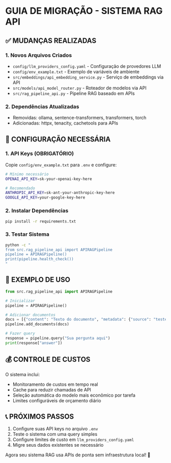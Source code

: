 # GUIA DE MIGRAÇÃO - SISTEMA RAG API

## ✅ MUDANÇAS REALIZADAS

### 1. **Novos Arquivos Criados**
- `config/llm_providers_config.yaml` - Configuração de provedores LLM
- `config/env_example.txt` - Exemplo de variáveis de ambiente
- `src/embeddings/api_embedding_service.py` - Serviço de embeddings via API
- `src/models/api_model_router.py` - Roteador de modelos via API
- `src/rag_pipeline_api.py` - Pipeline RAG baseado em APIs

### 2. **Dependências Atualizadas**
- Removidas: ollama, sentence-transformers, transformers, torch
- Adicionadas: httpx, tenacity, cachetools para APIs

## 🔧 CONFIGURAÇÃO NECESSÁRIA

### 1. **API Keys (OBRIGATÓRIO)**
Copie `config/env_example.txt` para `.env` e configure:

```bash
# Mínimo necessário
OPENAI_API_KEY=sk-your-openai-key-here

# Recomendado
ANTHROPIC_API_KEY=sk-ant-your-anthropic-key-here
GOOGLE_API_KEY=your-google-key-here
```

### 2. **Instalar Dependências**
```bash
pip install -r requirements.txt
```

### 3. **Testar Sistema**
```bash
python -c "
from src.rag_pipeline_api import APIRAGPipeline
pipeline = APIRAGPipeline()
print(pipeline.health_check())
"
```

## 🚀 EXEMPLO DE USO

```python
from src.rag_pipeline_api import APIRAGPipeline

# Inicializar
pipeline = APIRAGPipeline()

# Adicionar documentos
docs = [{"content": "Texto do documento", "metadata": {"source": "teste"}}]
pipeline.add_documents(docs)

# Fazer query
response = pipeline.query("Sua pergunta aqui")
print(response["answer"])
```

## 💰 CONTROLE DE CUSTOS

O sistema inclui:
- Monitoramento de custos em tempo real
- Cache para reduzir chamadas de API
- Seleção automática do modelo mais econômico por tarefa
- Limites configuráveis de orçamento diário

## 📞 PRÓXIMOS PASSOS

1. Configure suas API keys no arquivo `.env`
2. Teste o sistema com uma query simples
3. Configure limites de custo em `llm_providers_config.yaml`
4. Migre seus dados existentes se necessário

Agora seu sistema RAG usa APIs de ponta sem infraestrutura local! 🎉

